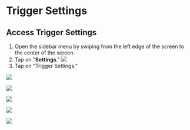 # Trigger Settings

## Access Trigger Settings
1. Open the sidebar menu by swiping from the left edge of the screen to the center of the screen. 
2. Tap on "**Settings**."
![](https://i.imgur.com/AweUy5x.png)
3. Tap on "Trigger Settings."


![](https://i.imgur.com/9TEav9V.png)


![](https://i.imgur.com/9xFNInq.png)

![](https://i.imgur.com/BhpXipl.png)


![](https://i.imgur.com/ChwDMZX.png)

![](https://i.imgur.com/6vOxfrc.png)



